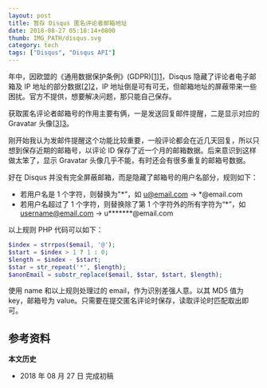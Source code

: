 ```yaml
---
layout: post
title: 暂存 Disqus 匿名评论者邮箱地址
date: 2018-08-27 05:18:14+0800
thumb: IMG_PATH/disqus.svg
category: tech
tags: ["Disqus", "Disqus API"]
---
```


年中，因欧盟的《通用数据保护条例》(GDPR)[[1]][1]，Disqus 隐藏了评论者电子邮箱及 IP 地址的部分数据[[2]][2]，IP 地址倒是可有可无，但邮箱地址的屏蔽带来一些困扰。官方不提供，想要解决问题，那只能自己保存。

获取匿名评论者邮箱号的作用主要有俩，一是发送回复邮件提醒，二是显示对应的 Gravatar 头像[[3]][3]。

刚开始我认为发邮件提醒这个功能比较重要，一般评论都会在近几天回复，所以只想到保存近期的邮箱号，以评论 ID 保存了近一个月的邮箱数据。后来意识到这样做太笨了，显示 Gravatar 头像几乎不能，有时还会有很多重复的邮箱号数据。

好在 Disqus 并没有完全屏蔽邮箱，而是隐藏了邮箱号的用户名部分，规则如下：

* 若用户名是 1 个字符，则替换为"\*”，如 u@email.com -> \*@email.com
* 若用户名超过了 1 个字符，则替换除了第 1 个字符外的所有字符为“\*”，如 username@email.com -> u\*\*\*\*\*\*\*@email.com

以上规则 PHP 代码可以如下：

```php
$index = strrpos($email, '@');
$start = $index > 1 ? 1 : 0;
$length = $index - $start;
$star = str_repeat('*', $length);
$anonEmail = substr_replace($email, $star, $start, $length);
```

使用 name 和以上规则处理过的 email，作为识别差强人意。以其 MD5 值为 key，邮箱号为 value。只需要在提交匿名评论时保存，读取评论时匹配取出即可。

## 参考资料

[1]: https://en.wikipedia.org/wiki/General_Data_Protection_Regulation "General Data Protection Regulation - Wikipedia"
[2]: https://blog.disqus.com/update-on-privacy-and-gdpr-compliance "Update on Privacy and GDPR Compliance"
[3]: https://en.gravatar.com/site/implement/images/ "Image Requests"

**本文历史**

* 2018 年 08 月 27 日 完成初稿
